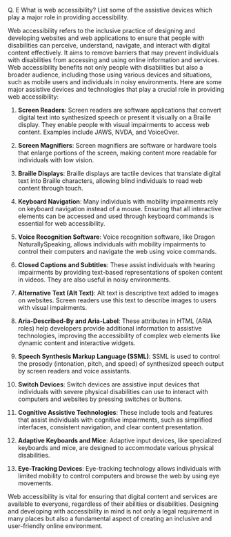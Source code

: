 Q. E What is web accessibility? List some of the assistive devices which play a major role in providing accessibility.

Web accessibility refers to the inclusive practice of designing and developing websites and web applications to ensure that people with disabilities can perceive, understand, navigate, and interact with digital content effectively. It aims to remove barriers that may prevent individuals with disabilities from accessing and using online information and services. Web accessibility benefits not only people with disabilities but also a broader audience, including those using various devices and situations, such as mobile users and individuals in noisy environments. Here are some major assistive devices and technologies that play a crucial role in providing web accessibility:

1. **Screen Readers**: Screen readers are software applications that convert digital text into synthesized speech or present it visually on a Braille display. They enable people with visual impairments to access web content. Examples include JAWS, NVDA, and VoiceOver.

2. **Screen Magnifiers**: Screen magnifiers are software or hardware tools that enlarge portions of the screen, making content more readable for individuals with low vision.

3. **Braille Displays**: Braille displays are tactile devices that translate digital text into Braille characters, allowing blind individuals to read web content through touch.

4. **Keyboard Navigation**: Many individuals with mobility impairments rely on keyboard navigation instead of a mouse. Ensuring that all interactive elements can be accessed and used through keyboard commands is essential for web accessibility.

5. **Voice Recognition Software**: Voice recognition software, like Dragon NaturallySpeaking, allows individuals with mobility impairments to control their computers and navigate the web using voice commands.

6. **Closed Captions and Subtitles**: These assist individuals with hearing impairments by providing text-based representations of spoken content in videos. They are also useful in noisy environments.

7. **Alternative Text (Alt Text)**: Alt text is descriptive text added to images on websites. Screen readers use this text to describe images to users with visual impairments.

8. **Aria-Described-By and Aria-Label**: These attributes in HTML (ARIA roles) help developers provide additional information to assistive technologies, improving the accessibility of complex web elements like dynamic content and interactive widgets.

9. **Speech Synthesis Markup Language (SSML)**: SSML is used to control the prosody (intonation, pitch, and speed) of synthesized speech output by screen readers and voice assistants.

10. **Switch Devices**: Switch devices are assistive input devices that individuals with severe physical disabilities can use to interact with computers and websites by pressing switches or buttons.

11. **Cognitive Assistive Technologies**: These include tools and features that assist individuals with cognitive impairments, such as simplified interfaces, consistent navigation, and clear content presentation.

12. **Adaptive Keyboards and Mice**: Adaptive input devices, like specialized keyboards and mice, are designed to accommodate various physical disabilities.

13. **Eye-Tracking Devices**: Eye-tracking technology allows individuals with limited mobility to control computers and browse the web by using eye movements.

Web accessibility is vital for ensuring that digital content and services are available to everyone, regardless of their abilities or disabilities. Designing and developing with accessibility in mind is not only a legal requirement in many places but also a fundamental aspect of creating an inclusive and user-friendly online environment.